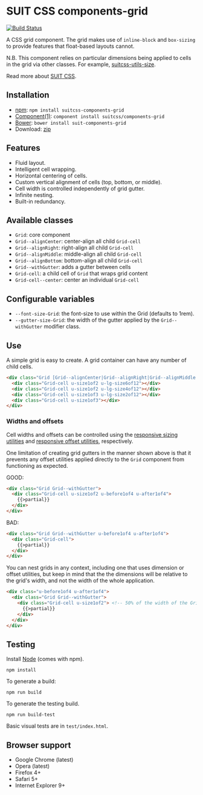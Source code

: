 # SUIT CSS components-grid

[![Build Status](https://secure.travis-ci.org/suitcss/components-grid.png?branch=master)](http://travis-ci.org/suitcss/components-grid)

A CSS grid component. The grid makes use of `inline-block` and `box-sizing` to
provide features that float-based layouts cannot.

N.B. This component relies on particular dimensions being applied to cells in
the grid via other classes. For example,
[suitcss-utils-size](https://github.com/suitcss/utils-size/).

Read more about [SUIT CSS](https://github.com/suitcss/suit/).

## Installation

* [npm](https://www.npmjs.org/package/suitcss-components-grid): `npm install suitcss-components-grid`
* [Component(1)](http://component.io/): `component install suitcss/components-grid`
* [Bower](http://bower.io/): `bower install suit-components-grid`
* Download: [zip](https://github.com/suitcss/grid/zipball/master)

## Features

* Fluid layout.
* Intelligent cell wrapping.
* Horizontal centering of cells.
* Custom vertical alignment of cells (top, bottom, or middle).
* Cell width is controlled independently of grid gutter.
* Infinite nesting.
* Built-in redundancy.

## Available classes

* `Grid`: core component
* `Grid--alignCenter`: center-align all child `Grid-cell`
* `Grid--alignRight`: right-align all child `Grid-cell`
* `Grid--alignMiddle`: middle-align all child `Grid-cell`
* `Grid--alignBottom`: bottom-align all child `Grid-cell`
* `Grid--withGutter`: adds a gutter between cells
* `Grid-cell`: a child cell of `Grid` that wraps grid content
* `Grid-cell--center`: center an individual `Grid-cell`

## Configurable variables

* `--font-size-Grid`: the font-size to use within the Grid (defaults to 1rem).
* `--gutter-size-Grid`: the width of the gutter applied by the `Grid--withGutter` modifier class.

## Use

A simple grid is easy to create. A grid container can have any number of child
cells.

```html
<div class="Grid [Grid--alignCenter|Grid--alignRight|Grid--alignMiddle|Grid--alignBottom]">
  <div class="Grid-cell u-size1of2 u-lg-size6of12"></div>
  <div class="Grid-cell u-size1of2 u-lg-size4of12"></div>
  <div class="Grid-cell u-size1of3 u-lg-size2of12"></div>
  <div class="Grid-cell u-size1of3"></div>
</div>
```

### Widths and offsets

Cell widths and offsets can be controlled using the [responsive sizing
utilities](https://github.com/suitcss/utils-size) and [responsive offset
utilities](https://github.com/suitcss/utils-offset), respectively.

One limitation of creating grid gutters in the manner shown above is that it
prevents any offset utilities applied directly to the `Grid` component from
functioning as expected.

GOOD:

```html
<div class="Grid Grid--withGutter">
  <div class="Grid-cell u-size1of2 u-before1of4 u-after1of4">
    {{>partial}}
  </div>
</div>
```

BAD:

```html
<div class="Grid Grid--withGutter u-before1of4 u-after1of4">
  <div class="Grid-cell">
    {{>partial}}
  </div>
</div>
```

You can nest grids in any context, including one that uses dimension or offset
utilities, but keep in mind that the the dimensions will be relative to the
grid's width, and not the width of the whole application.

```html
<div class="u-before1of4 u-after1of4">
  <div class="Grid Grid--withGutter">
    <div class="Grid-cell u-size1of2"> <!-- 50% of the width of the Grid -->
      {{>partial}}
    </div>
  </div>
</div>
```

## Testing

Install [Node](http://nodejs.org) (comes with npm).

```
npm install
```

To generate a build:

```
npm run build
```

To generate the testing build.

```
npm run build-test
```

Basic visual tests are in `test/index.html`.

## Browser support

* Google Chrome (latest)
* Opera (latest)
* Firefox 4+
* Safari 5+
* Internet Explorer 9+
